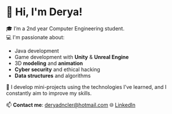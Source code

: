 # 👋 Hi, I'm Derya!

🎓 I’m a 2nd year Computer Engineering student.  
💻 I'm passionate about:
- Java development  
- Game development with **Unity** & **Unreal Engine**  
- 3D **modeling** and **animation**  
- **Cyber security** and ethical hacking  
- **Data structures** and algorithms

🚀 I develop mini-projects using the technologies I’ve learned, and I constantly aim to improve my skills.  

📫 **Contact me**: deryadncler@hotmail.com 
🌐 [LinkedIn](https://www.linkedin.com/in/derya-din%C3%A7ler-205948293/) 



